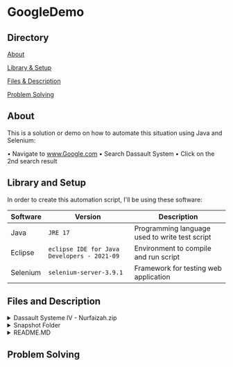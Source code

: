 # GoogleDemo

## Directory 
[About](#about)

[Library & Setup](#library-and-setup)

[Files & Description](#files-and-description)

[Problem Solving](#problem-solving)

## About ##

This is a solution or demo on how to automate this situation using Java and Selenium:

•	Navigate to www.Google.com
•	Search Dassault System
•	Click on the 2nd search result


## Library and Setup ##

In order to create this automation script, I'll be using these software:

Software           | Version                                                | Description
-------------      | -------------                                          | -------------
Java               | `JRE 17`                                               | Programming language used to write test script
Eclipse            | `eclipse IDE for Java Developers - 2021-09`            | Environment to compile and run script
Selenium           | `selenium-server-3.9.1`                                | Framework for testing web application

## Files and Description ##
<details>
           <summary>Dassault Systeme IV - Nurfaizah.zip</summary>
           <p>This folder contains the project and all the libraries needed.</p>
         </details>
         
<details>
           <summary>Snapshot Folder</summary>
           <p>This snapshot folder contains the snippet of code, snapshot of the webpage after click on the second link, and also a short screen recording when running the script.</p>
         </details>
         
 <details>
           <summary>README.MD</summary>
           <p>This is a readme file to provide details on this demo folder.</p>
         </details>

## Problem Solving ##

